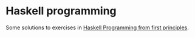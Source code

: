 # Haskell programming

Some solutions to exercises in [Haskell Programming from first principles](https://haskellbook.com/).
